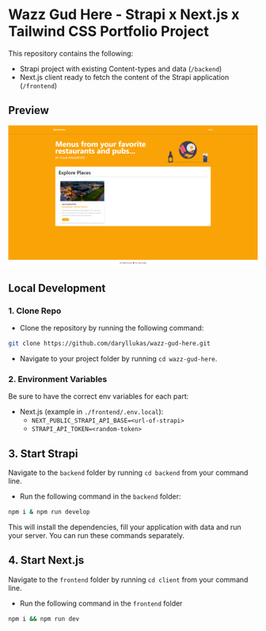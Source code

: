 # Wazz Gud Here - Strapi x Next.js x Tailwind CSS Portfolio Project

This repository contains the following:

- Strapi project with existing Content-types and data (`/backend`)
- Next.js client ready to fetch the content of the Strapi application (`/frontend`)

## Preview
![Preview](./screenshot.png)

## Local Development
### 1. Clone Repo

- Clone the repository by running the following command:

```bash
git clone https://github.com/daryllukas/wazz-gud-here.git
```

- Navigate to your project folder by running `cd wazz-gud-here`.

### 2. Environment Variables

Be sure to have the correct env variables for each part:

- Next.js (example in `./frontend/.env.local`):
  - `NEXT_PUBLIC_STRAPI_API_BASE=<url-of-strapi>`
  - `STRAPI_API_TOKEN=<random-token>`


## 3. Start Strapi

Navigate to the `backend` folder by running `cd backend` from your command line.

- Run the following command in the `backend` folder:

```bash
npm i & npm run develop
```

This will install the dependencies, fill your application with data and run your server. You can run these commands separately.

## 4. Start Next.js

Navigate to the `frontend` folder by running `cd client` from your command line.

- Run the following command in the `frontend` folder

```bash
npm i && npm run dev
```
